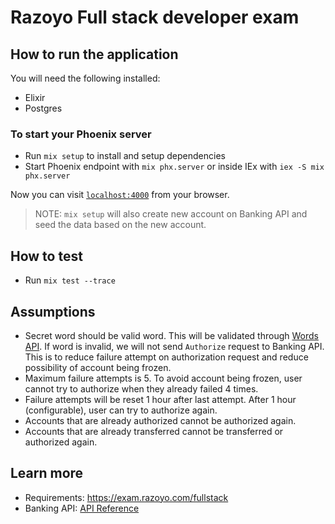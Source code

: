 # Razoyo Full stack developer exam


## How to run the application

You will need the following installed:

  * Elixir
  * Postgres

### To start your Phoenix server

  * Run `mix setup` to install and setup dependencies
  * Start Phoenix endpoint with `mix phx.server` or inside IEx with `iex -S mix phx.server`

Now you can visit [`localhost:4000`](http://localhost:4000) from your browser.

> NOTE: `mix setup` will also create new account on Banking API and seed the data based on the new account.

## How to test
  * Run `mix test --trace`

## Assumptions
  * Secret word should be valid word. This will be validated through [Words API](https://www.wordsapi.com/). If word is invalid, we will not send `Authorize` request to Banking API. This is to reduce failure attempt on authorization request and reduce possibility of account being frozen.
  * Maximum failure attempts is 5. To avoid account being frozen, user cannot try to authorize when they already failed 4 times. 
  * Failure attempts will be reset 1 hour after last attempt. After 1 hour (configurable), user can try to authorize again.  
  * Accounts that are already authorized cannot be authorized again.
  * Accounts that are already transferred cannot be transferred or authorized again.

## Learn more

  * Requirements: https://exam.razoyo.com/fullstack
  * Banking API: [API Reference](https://editor.swagger.io/?url=https%3A%2F%2Fstorage.googleapis.com%2Frazoyo-exam-spec%2Fbanking.yaml%3Fv%3D22.05.06)
  